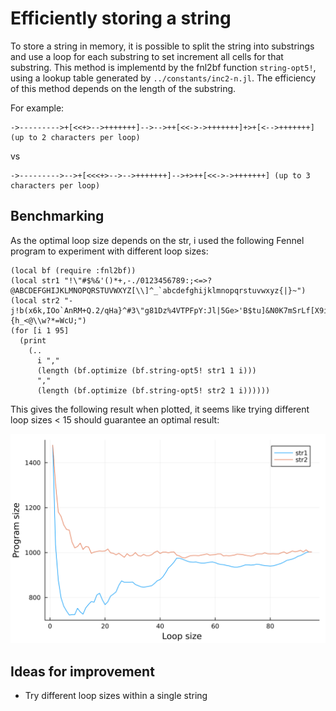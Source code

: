 # Efficiently storing a string
To store a string in memory, it is possible to split the string into substrings and use a loop for each substring to set increment all cells for that substring.
This method is implementd by the fnl2bf function `string-opt5!`, using a lookup table generated by `../constants/inc2-n.jl`. The efficiency of this method depends on the length of the substring.

For example:
```
->--------->+[<<+>-->+++++++]-->-->++[<<->->+++++++]+>+[<-->+++++++] (up to 2 characters per loop)
```
vs
```
->--------->-->+[<<<+>-->-->+++++++]-->+>++[<<->->+++++++] (up to 3 characters per loop)
```

## Benchmarking
As the optimal loop size depends on the str, i used the following Fennel program to experiment with different loop sizes:
```fennel
(local bf (require :fnl2bf))
(local str1 "!\"#$%&'()*+,-./0123456789:;<=>?@ABCDEFGHIJKLMNOPQRSTUVWXYZ[\\]^_`abcdefghijklmnopqrstuvwxyz{|}~")
(local str2 "-j!b(x6k,IOo`AnRM+Q.2/qHa}^#3\"g81Dz%4VTPFpY:Jl|5Ge>'B$tu]&N0K7mSrLf[X9iZCyd~svE){h_<@\\w?*=WcU;")
(for [i 1 95]
  (print
    (..
      i ","
      (length (bf.optimize (bf.string-opt5! str1 1 i)))
      ","
      (length (bf.optimize (bf.string-opt5! str2 1 i))))))
```

This gives the following result when plotted, it seems like trying different loop sizes < 15 should guarantee an optimal result:

![](string.svg)

## Ideas for improvement
- Try different loop sizes within a single string
